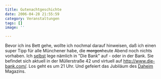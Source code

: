 ```yaml
---
title: Gutenachtgeschichte
date: 2006-04-28 21:55:59
category: Veranstaltungen
tags: []
image: ''

---
```


Bevor ich ins Bett gehe, wollte ich nochmal darauf hinweisen, daß ich einen super Tipp für alle Münchener habe, die ~~morgen~~heute Abend noch nichts vorhaben. Ich [selbst](http://www.misantropolis.de/2006/04/sucker-dj) lege nämlich in "Die Bank" auf - oder in der Bank. Sie befindet sich aktuell in der Müllerstraße 42 und virtuell auf <http://www.die-bank.com/>. Los geht es um 21 Uhr. Und gefeiert das Jubiläum des [Daheim](http://www.daheim-magazin.de) Magazins.
